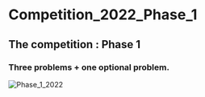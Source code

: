 # Competition_2022_Phase_1
## The competition : Phase 1
### Three problems + one optional problem.

![Phase_1_2022](http://url/to/img.png)
